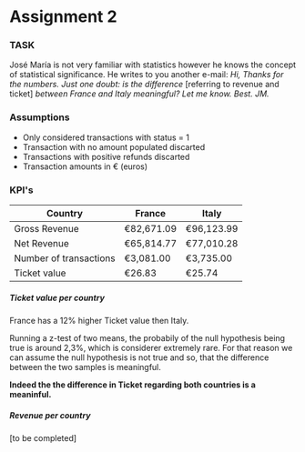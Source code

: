 # Assignment 2

### TASK

José María is not very familiar with statistics however he knows the concept of statistical significance. He writes to you another e-mail:
*Hi, Thanks for the numbers. 
Just one doubt: is the difference* [referring to revenue and ticket] *between France and Italy meaningful? 
Let me know. 
Best. 
JM.*

### Assumptions

- Only considered transactions with status = 1
- Transaction with no amount populated discarted
- Transactions with positive refunds discarted
- Transaction amounts in € (euros)

### KPI's
 
 

| Country    | France  | Italy  |
|-----------|-----------|----------|
|Gross Revenue     | €82,671.09   | €96,123.99 |
|Net Revenue     | €65,814.77   | €77,010.28 |
|Number of transactions     | €3,081.00   | €3,735.00 |
|Ticket value     | €26.83   | €25.74 |

##### Ticket value per country

France has a 12% higher Ticket value then Italy.

Running a z-test of two means, the probabily of the null hypothesis being true is around 2,3%, which is considerer extremely rare. For that reason we can assume the null hypothesis is not true and so, that the difference between the two samples is meaningful. 

**Indeed the the difference in Ticket regarding both countries is a meaninful.**


##### Revenue per country

[to be completed]






